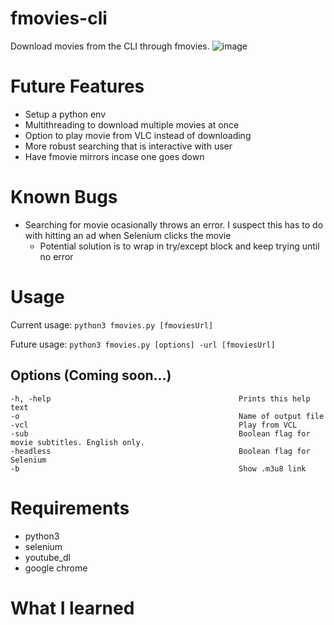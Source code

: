 # fmovies-cli
Download movies from the CLI through fmovies.
![image](https://user-images.githubusercontent.com/49251143/213901019-32fef584-4668-443a-b34d-bfe7cad526f6.png)


# Future Features
* Setup a python env
* Multithreading to download multiple movies at once
* Option to play movie from VLC instead of downloading
* More robust searching that is interactive with user
* Have fmovie mirrors incase one goes down

# Known Bugs
* Searching for movie ocasionally throws an error. I suspect this has to do with hitting an ad when Selenium clicks the movie
    * Potential solution is to wrap in try/except block and keep trying until no error

# Usage

Current usage: `python3 fmovies.py [fmoviesUrl]`

Future usage: `python3 fmovies.py [options] -url [fmoviesUrl]`

## Options (Coming soon...)
```
-h, -help                                          Prints this help text
-o                                                 Name of output file
-vcl                                               Play from VCL
-sub                                               Boolean flag for movie subtitles. English only.
-headless                                          Boolean flag for Selenium
-b                                                 Show .m3u8 link
```

# Requirements
 - python3
 - selenium
 - youtube_dl
 - google chrome

# What I learned
